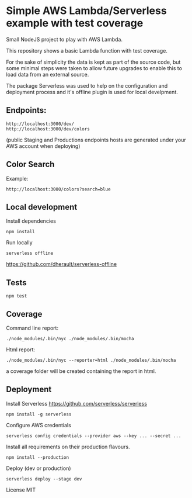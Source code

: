 
# Simple AWS Lambda/Serverless example with test coverage #

Small NodeJS project to play with AWS Lambda.

This repository shows a basic Lambda function with test coverage. 

For the sake of simplicity the data is kept as part of the source code, but some minimal steps were taken to allow future upgrades to enable this to load data from an external source.

The package Serverless was used to help on the configuration and deployment process and it's offline plugin is used for local develpment. 

## Endpoints: ##
```
http://localhost:3000/dev/
http://localhost:3000/dev/colors
```
(public Staging and Productions endpoints hosts are generated under your AWS account when deploying)
 
## Color Search ##

Example:
```
http://localhost:3000/colors?search=blue
```

## Local development ##

Install dependencies
```
npm install
```

Run locally
```
serverless offline
```

https://github.com/dherault/serverless-offline

## Tests ##

```
npm test
```

## Coverage ##
Command line report:
```
./node_modules/.bin/nyc ./node_modules/.bin/mocha
```
Html report:
```
./node_modules/.bin/nyc --reporter=html ./node_modules/.bin/mocha
```
a coverage folder will be created containing the report in html.

## Deployment ##

Install Serverless https://github.com/serverless/serverless
```
npm install -g serverless
```

Configure AWS credentials 
```
serverless config credentials --provider aws --key ... --secret ...
```

Install all requirements on their production flavours.

```
npm install --production
```


Deploy (dev or production)

```
serverless deploy --stage dev
```

License MIT
